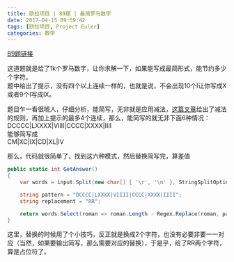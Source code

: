```yaml
---
title: 欧拉项目 | 89题 | 最简罗马数字
date: 2017-04-15 09:59:42
tags: [欧拉项目, Project Euler]
categories: 数学
---
```

[89题链接](https://projecteuler.net/problem=89 "Problem 89 - Project Euler")

这道题就是给了1k个罗马数字，让你求解一下，如果能写成最简形式，能节约多少个字符。  
题中给出了提示，没有四个以上连续一样的，也就是说，不会出现10个I让你写成X或者9个I写成IX。

题目乍一看很唬人，仔细分析，能简写，无非就是应用减法，[这篇文章](https://projecteuler.net/about=roman_numerals)给出了减法的规则，再加上提示的最多4个连续，那么，能简写的就无非下面6种情况：  
DCCCC|LXXXX|VIIII|CCCC|XXXX|IIII  
能够简写成  
CM|XC|IX|CD|XL|IV  

那么，代码就很简单了，找到这六种模式，然后替换简写完，算差值
``` csharp
public static int GetAnswer()
{
    var words = input.Split(new char[] { '\r', '\n' }, StringSplitOptions.RemoveEmptyEntries);

    string pattern = "DCCCC|LXXXX|VIIII|CCCC|XXXX|IIII";
    string replacement = "RR";

    return words.Select(roman => roman.Length - Regex.Replace(roman, pattern, replacement).Length).Sum();
}
```
这里，替换的时候用了个小技巧，反正就是换成2个字符，也没有必要非要一一对应（当然，如果要输出简写，那么需要对应的替换），于是乎，给了RR两个字符，算是占位符了。